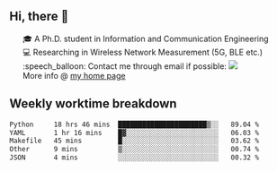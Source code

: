 <h2 > Hi, there 👋 </h3>

<div >
 <ul>
 🎓 A Ph.D. student in Information and Communication Engineering <br>
 💻 Researching in Wireless Network Measurement (5G, BLE etc.)<br>
 :speech_balloon: Contact me through email if possible: <a href="mailto:ethanjia@sjtu.edu.cn"><img src="https://img.shields.io/badge/-ethanjia@sjtu.edu.cn-c14438?style=plastic&logo=Gmail&logoColor=white&link=mailto:mailto:ethanjia@sjtu.edu.cn"></a> <br>
  More info @ <a href="https://haifengjia.github.io">my home page</a>
 </ul>
</div>

<h2 >
Weekly worktime breakdown
</h1>


<!--START_SECTION:waka-->

```txt
Python     18 hrs 46 mins  ██████████████████████▒░░   89.04 %
YAML       1 hr 16 mins    █▓░░░░░░░░░░░░░░░░░░░░░░░   06.03 %
Makefile   45 mins         █░░░░░░░░░░░░░░░░░░░░░░░░   03.62 %
Other      9 mins          ▒░░░░░░░░░░░░░░░░░░░░░░░░   00.74 %
JSON       4 mins          ░░░░░░░░░░░░░░░░░░░░░░░░░   00.32 %
```

<!--END_SECTION:waka-->


